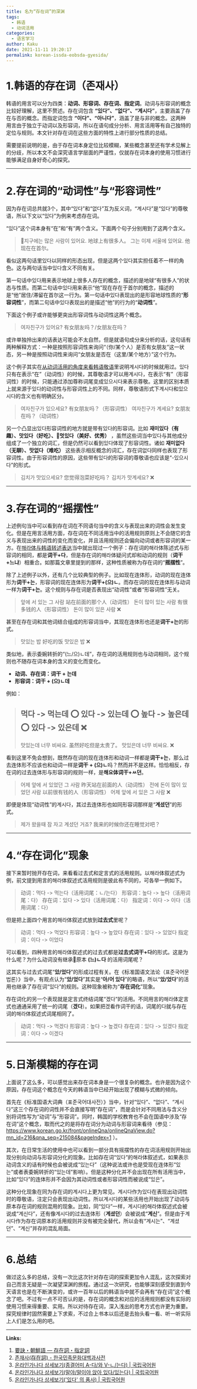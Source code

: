```yaml
---
title: 名为“存在词”的深渊
tags:
  - 韩语
  - 动词活用
categories:
  - 语言学习
author: Kaku
date: 2021-11-11 19:20:17
permalink: korean-issda-eobsda-gyesida/
---
```


# 1.韩语的存在词（존재사）

韩语的用言可以分为四类：**动词、形容词、存在词、指定词**。动词与形容词的概念比较好理解，这里不赘述。存在词包含 **“있다”、“없다”、“계시다”**，主要涵盖了存在与否的概念。而指定词包含 **“이다”、“아니다”**，涵盖了是与非的概念。这两种用言由于独立于动词以及形容词，所以在语句成分分析、用言活用等有自己独特的定位与规则。本文针对存在词在这些方面的特性上进行部分性质的总结。

需要提前说明的是，由于存在词本身定位比较模糊，某些概念甚至还有学术见解上的分歧，所以本文不会深究语言学层面的严谨性，仅就存在词本身的使用习惯进行能够满足自身好奇心的探究。

<!--more-->

---

# 2.存在词的“动词性”与“形容词性”

因为存在词总共就3个，其中“있다”和“없다”互为反义词，“계시다”是“있다”的尊敬语，所以下文以“있다”为例来考虑存在词。

“있다”这个词本身有“在”和“有”两个含义。下面两个句子分别用到了这两个含义。

> 지구에는 많은 사람이 있어요. 地球上有很多人。
> 그는 이제 서울에 있어요. 他现在在首尔。

看似这两句话里있다以同样的形态出现，但是这两个있다其实担任着不一样的角色。这与两句话当中있다含义不同有关。

第一句话中있다用来表示地球上很多人存在的概念，描述的是地球“有很多人”的状态与性质。而第二句话中있다用来表示“他”现在存在于首尔的概念，描述的是“他”居住/滞留在首尔这一行为。第一句话中있다表现出的是形容地球性质的“**形容词性**”，而第二句话中있다表现出的是描述“他”的行为的“**动词性**”。

下面这个例子或许能够更突出形容词性与动词性这两个概念。

> 여자친구가 있어요? 有女朋友吗？/女朋友在吗？

或许单独拎出来的话表达可能会不太自然，但是就语句成分来分析的话，这句话有两种解释方式：一种是按照形容词性来询问“（你/某个人）是否有女朋友”这一状态，另一种是按照动词性来询问“女朋友是否在（这里/某个地方）”这个行为。

这个例子其实在[从动词活用的角度来看韩语敬语](/korean-honorific-forms/#4-6-안녕히-계세요：特殊尊敬语的准尊敬阶命令式)里说明계시다的时候就用过。있다只有在表示“在”（动词性）的时候，其尊敬语才可以用계시다，在表示“有”（形容词性）的时候，只能通过添加尊称词尾变成있으시다来表示尊敬。这里的区别本质上就来源于있다的动词性与形容词性上的不同。同样，尊敬语形式下계시다和있으시다的含义也有明确区分。

> 여자친구가 있으세요? 有女朋友吗？（形容词性）
> 여자친구가 계세요? 女朋友在吗？（动词性）

另一个凸显出있다形容词性的地方就是带有있다的形容词。比如 **재미있다（有趣）、맛있다（好吃）、멋있다（美好、优秀）** ，虽然这些词当中있다与其他成分组成了一个独立的词汇，但是仍然可以看到있다体现了形容词性。诸如 **재미없다（无聊）、맛없다（难吃）** 这些表示相反概念的词汇，存在词없다同样也表现了形容词性。由于形容词性的原因，这些带有있다的形容词的尊敬语也应该是“-있으시다”的形式。

> 김치가 맛있으세요? 您觉得泡菜好吃吗？
> 김치가 맛계세요? ❌

---

# 3.存在词的“摇摆性”

上述例句当中可以看到存在词在不同语句当中的含义与表现出来的词性会发生变化。但是在用言活用方面，存在词在不同活用当中的活用规则原则上不会随它的含义与表现出来的词性的变化而变化，并且活用规则还会偏向动词或者形容词的某一方。在[해라体与韩语转述表达](/korean-haela/)当中就出现过一个例子：存在词的해라体陈述式与形容词的相同，都是**词干+다**，但是存在词的해라体疑问式却和动词的规则（**词干+느냐**）相重合。如那篇文章里提到的那样，这种性质被称为存在词的“**摇摆性**”。

除了上述例子以外，还有几个比较典型的例子。比如现在连体形，动词的现在连体形为**词干+는**，形容词的现在连体形为**词干+(으)ㄴ**。而存在词的现在连体形与动词一样为**词干+는**。这个规则与存在词是否表现出“动词性”或者“形容词性”无关。

> 앞에 서 있는 그 사람 站在前面的那个人（动词性）
> 돈이 많이 있는 사람 有很多钱的人（形容词性）
> 돈이 많이 있은 사람 ❌

甚至在存在词和其他词结合组成的形容词当中，其现在连体形也还是**词干+는**的形式。

> 맛있는 밥 好吃的饭
> 맛있은 밥 ❌

类似地，表示委婉转折的“(느/으)ㄴ데”，存在词的活用规则也与动词相同，这个规则也不随存在词本身的含义的变化而变化。

- **动词、存在词：词干 + 는데**
- **形容词：词干 + (으)ㄴ데**

例如：

> 먹다 -> 먹는데 ⭕️
> 있다 -> 있는데 ⭕️
> 높다 -> 높은데 ⭕️
> 있다 -> 있은데 ❌
> ---
> 맛있는데 너무 비싸요. 虽然好吃但是太贵了。
> 맛있은데 너무 비싸요. ❌

看到这里不免会想到，既然存在词的现在连体形和动词一样都是**词干+는**，那么过去连体形不应该也和动词一样是**词干 + (으)ㄴ**吗？然而并不是这样。恰恰相反，存在词的过去连体形与形容词的规则一样，是**해요体词干+ㅆ던**。

> 어제 앞에 서 있었던 그 사람 昨天站在前面的人（动词性）
> 전에 돈이 많이 있었던 사람 以前很有钱的人（形容词性）
> 어제 앞에 서 있은 그 사람 ❌

即便是体现“动词性”的계시다，其过去连体形也如同形容词那样是“**계셨던**”的形式。

> 제가 왔을때 잠 자고 계셨던 거죠? 我来的时候你还在睡觉对吧？

---

# 4.“存在词化”现象

接下来暂时抛开存在词，来看看过去式和定言式的活用规则。以해라体叙述式为例，前文提到用言的해라体叙述式活用规则是彼此有不同的，可各举一例如下。

> 动词：먹다 -> 먹는다（活用词尾：ㄴ/는다）
> 形容词：높다 -> 높다（活用词尾：다）
> 存在词：있다 -> 있다（活用词尾：다）
> 指定词：이다 -> 이다（活用词尾：다）

但是把上面四个用言的해라体叙述式放到**过去式**里呢？

> 动词：먹다 -> 먹었다
> 形容词：높다 -> 높았다
> 存在词：있다 -> 있었다
> 指定词：이다 -> 이었다

可以看到，四种用言的해라体叙述式的过去式都是**过去式词干+다**的形式。这是为什么呢？为什么动词没有继承原本 **(느)ㄴ다** 的活用词尾呢？

这其实与过去式词尾“**았/었다**”的形成过程有关。在《标准国语文法论（표준국어문법론）》当中，有观点认为“**았/었다**”其实是“**아/어 있다**”的略语，所以“**았/었다**”的活用也继承了存在词“있다”的规则。这种现象被称为“**存在词化**”现象。

存在词化的另一个表现就是定言式终结词尾“겠다”的活用。不同用言的해라体定言式也通通采用了统一的词尾（**겠다**）。如果把겠看作词干的话，词尾的다就与存在词的해라体叙述式词尾相同了。

> 动词：먹다 -> 먹겠다
> 形容词：높다 -> 높겠다
> 存在词：있다 -> 있겠다
> 指定词：이다 -> 이겠다

---

# 5.日渐模糊的存在词

上面说了这么多，可以感觉出来存在词本身是一个很复杂的概念。也许是因为这个原因，存在词这个概念在今天的韩语当中已经开始出现了模糊与式微的倾向。

首先在《标准国语大词典（표준국어대사전）》当中，针对“있다”、“없다”、“계시다”这三个存在词的词性并不会直接写明“存在词”，而是会针对不同用法与含义分别将词性写为“动词”与”形容词”。同时，韩国的学校教育也不会在国语中涉及“存在词”这个概念，取而代之的是将存在词分为动词与形容词来看待（参见：https://www.korean.go.kr/front/onlineQna/onlineQnaView.do?mn_id=216&qna_seq=215084&pageIndex=1 ）。

其次，在日常生活的使用中也可以看到一部分具有摇摆性的存在词活用规则开始出现分别向动词与形容词分化的现象。比如存在词“있다”的해라体叙述式，如果表示动词含义的话有时候也会被说成“있는다”（这种说法或许也是受现在连体形“있는”或者表委婉转折的“있는데”影响）。但是这种分化并不会出现在所有活用当中，比如“있다”的连体形并不会因为其动词性或者形容词性而被说成“있은”。

这种分化现象在同为存在词的계시다上更为常见。계시다作为있다在表现出动词性时的尊敬语，注定只会表现出动词性。所以계시다的某些活用也开始出现了动词与原本存在词的规则混用的现象。比如，同“있다”一样，계시다的해라体叙述式会被说成“계신다”，还有像계시다的过去连体形（**계셨던**）会被说成“**계신**”。但是由于계시다作为存在词原本的活用规则并没有被完全替代，所以会有“계시는”、“계셨던”、“계신”并存的混乱局面。

---

# 6.总结

做过这么多的总结，没有一次比这次针对存在词的探索更加令人混乱，这次探索对自己而言无疑是一次凝望深渊的旅程。通过这一次研究，也能够深刻感受到直到今天语言也是在不断演变的，或许一百年以后的韩语当中就不会再有“存在词”这个概念了吧。不过有一点不可否认的是，存在词的概念和对应的活用规则都没有实际的使用习惯来得重要、实用。所以对待存在词，深入浅出的思考方式也许更为重要。探究规律时固然需要上下求索，不过合上书本以后还是去抬头看一看、听一听实际上人们是怎么用的吧。

---

**Links:**

1. [要訣・朝鮮語 ― 存在詞・指定詞](http://www.tufs.ac.jp/ts/personal/choes/kouza/yoketu/sonzaisi_siteisi.html)
2. [존재사(存在詞) - 한국민족문화대백과사전](http://encykorea.aks.ac.kr/Contents/Item/E0052849)
3. [온라인가나다 상세보기(종결어미 A-다/와 V-ㄴ/는다) | 국립국어원](https://www.korean.go.kr/front/onlineQna/onlineQnaView.do?mn_id=216&qna_seq=9158)
4. [온라인가나다 상세보기(말야/말이야 앉아 있다/있는다) | 국립국어원](https://www.korean.go.kr/front/onlineQna/onlineQnaView.do?mn_id=216&qna_seq=37810)
5. [온라인가나다 상세보기('있다' 의 품사) | 국립국어원](https://korean.go.kr/front/onlineQna/onlineQnaView.do?mn_id=216&qna_seq=133961)

